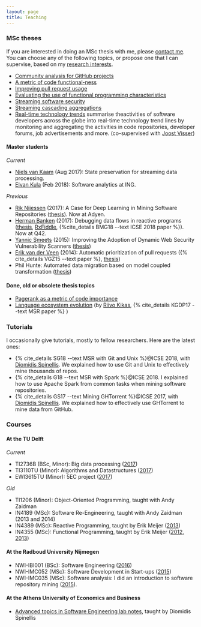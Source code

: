 ```yaml
---
layout: page
title: Teaching
---
```


### MSc theses

If you are interested in doing an MSc thesis with me, please [contact
me](about.html). You can choose any of the following topics, or propose one that
I can supervise, based on my [research interests](research.html).

* [Community analysis for GitHub projects](/courses/msc-github-community.html)
* [A metric of code functional-ness](/courses/msc-functionalness.html)
* [Improving pull request usage](/courses/msc-improve-pullreq-handling.html)
* [Evaluating the use of functional programming characteristics](/courses/msc-se-func.html)
* [Streaming software security](/courses/msc-streaming-sec/)
* [Streaming cascading aggregations](/courses/msc-cascading-aggregations.html)
* [Real-time technology trends](http://www.cs.ru.nl/J.Visser/students/open-projects/) summarise theactivities of software developers across the globe into real-time technology trend lines by monitoring and aggregating the activities in code repositories, developer forums, job advertisements and more. (co-supervised with [Joost Visser](http://www.cs.ru.nl/J.Visser/))

#### Master students

_Current_

* [Niels van Kaam](https://www.linkedin.com/in/niels-van-kaam-aa731768/) (Aug
  2017): State preservation for streaming data processing.
* [Elvan Kula](https://www.linkedin.com/in/elvan-kula/) (Feb 2018): Software
  analytics at ING.

_Previous_

* [Rik Nijessen](https://www.linkedin.com/in/rik-nijessen-6bb62b43) (2017): A Case for Deep Learning in Mining Software Repositories ([thesis](https://repository.tudelft.nl/islandora/object/uuid%3Afc0cf997-4900-435c-b213-00e5828490de)). Now at Adyen.
* [Herman Banken](https://www.linkedin.com/in/hermanbanken/) (2017): Debugging data flows in reactive programs ([thesis](http://resolver.tudelft.nl/uuid:d37cac08-195d-4dbd-a076-e3227a756717), [RxFiddle](https://rxfiddle.net), {%cite_details BMG18 --text ICSE 2018 paper %}). Now at Q42.
* [Yannic Smeets](https://nl.linkedin.com/in/yannic-smeets-a1030b73/en) (2015): Improving the Adoption of Dynamic Web Security Vulnerability Scanners ([thesis](www.ru.nl/publish/pages/769526/z03_yannic_smeets.pdf))
* [Erik van der Veen](https://www.linkedin.com/in/erikvdv1) (2014): Automatic prioritization of pull requests ({% cite_details VGZ15 --text paper %}, [thesis](http://resolver.tudelft.nl/uuid:a4df21b6-708b-4c15-a601-45f986a918f5))
* Phil Hunte: Automated data migration based on model coupled transformation ([thesis](http://resolver.tudelft.nl/uuid:b82c0906-7e76-4381-b0cd-a100ba50ccb5))

#### Done, old or obsolete thesis topics

* [Pagerank as a metric of code importance](/courses/msc-pagerank.html)
* [Language ecosystem evolution](/courses/msc-lang-ecosystem.html) (by [Riivo Kikas](https://www.linkedin.com/in/riivokikas), {% cite_details KGDP17 --text MSR paper %} )

### Tutorials

I occasionally give tutorials, mostly to fellow researchers. Here are the
latest ones:

* {% cite_details SG18 --text MSR with Git and Unix %}@ICSE 2018, with [Diomidis Spinellis](https://www.spinellis.gr/index.html.var). We explained how to use Git and Unix to effectively mine thousands of repos.
* {% cite_details G18 --text MSR with Spark %}@ICSE 2018. I explained how to use Apache Spark from common tasks when mining software repositories.
* {% cite_details GS17 --text Mining GHTorrent %}@ICSE 2017, with [Diomidis Spinellis](https://www.spinellis.gr/index.html.var). We explained how to effectively use
GHTorrent to mine data from GitHub.

### Courses

#### At the TU Delft

_Current_

* TI2736B (BSc, Minor): Big data processing ([2017](/courses/bigdata/))
* TI3110TU (Minor): Algorithms and Datastructures ([2017](courses/algo-ds/))
* EWI3615TU (Minor): 5EC project ([2017](courses/minor-project/))

_Old_

* TI1206 (Minor): Object-Oriented Programming, taught with Andy Zaidman
* IN4189 (MSc): Software Re-Engineering, taught with Andy Zaidman (2013 and 2014)
* IN4389 (MSc): Reactive Programming, taught by Erik Meijer ([2013](/courses/rx/index.html))
* IN4355 (MSc): Functional Programming, taught by Erik Meijer ([2012](/courses/fp/index.html), [2013](courses/fp/index.html))

#### At the Radboud University Nijmegen

* NWI-IBI001 (BSc): Software Engineering ([2016](/courses/softeng/2016.html))
* NWI-IMC052 (MSc): Software Development in Start-ups ([2015](/courses/softeng/2015.html))
* NWI-IMC035 (MSc): Software analysis: I did an introduction to
software repository mining ([2015](/courses/msr/2015.html)).

#### At the Athens University of Economics and Business

* [Advanced topics in Software Engineering lab notes](/courses/atse/index.html), taught by Diomidis Spinellis
